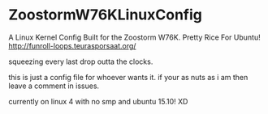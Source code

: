 # ZoostormW76KLinuxConfig
A Linux Kernel Config Built for the Zoostorm W76K. Pretty Rice For Ubuntu!
http://funroll-loops.teurasporsaat.org/

squeezing every last drop outta the clocks. 

this is just a config file for whoever wants it. if your as nuts as i am then leave a comment in issues.

currently on linux 4 with no smp and ubuntu 15.10! XD
